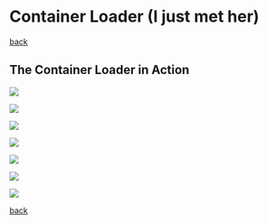 # Container Loader (I just met her)

[back](../dse-01-and-the-red-planet.md)

## The Container Loader in Action
<!--
1. Packed next to Tractor with 1st module
2. Sides extended
3. Masts up
4. Fully assembled
5. Connected to first module w/. tractor
6. Module lowered in place
7. Installing 2nd module
-->

![](./container-loader_1.png)

![](./container-loader_2.png)

![](./container-loader_3.png)

![](./container-loader_4.png)

![](./container-loader_5.png)

![](./container-loader_6.png)

![](./container-loader_7.png)

[back](../dse-01-and-the-red-planet.md)
